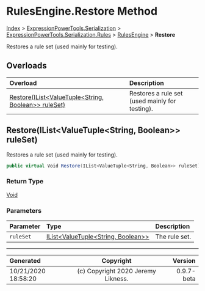 ﻿# RulesEngine.Restore Method

[Index](../index.md) > [ExpressionPowerTools.Serialization](ExpressionPowerTools.Serialization.a.md) > [ExpressionPowerTools.Serialization.Rules](ExpressionPowerTools.Serialization.Rules.n.md) > [RulesEngine](ExpressionPowerTools.Serialization.Rules.RulesEngine.cs.md) > **Restore**

Restores a rule set (used mainly for testing).

## Overloads

| Overload | Description |
| :-- | :-- |
| [Restore(IList&lt;ValueTuple&lt;String, Boolean>> ruleSet)](#restoreilistvaluetuplestring-boolean-ruleset) | Restores a rule set (used mainly for testing). |
## Restore(IList&lt;ValueTuple&lt;String, Boolean>> ruleSet)

Restores a rule set (used mainly for testing).

```csharp
public virtual Void Restore(IList<ValueTuple<String, Boolean>> ruleSet)
```

### Return Type

 [Void](https://docs.microsoft.com/dotnet/api/system.void) 

### Parameters

| Parameter | Type | Description |
| :-- | :-- | :-- |
| `ruleSet` | [IList&lt;ValueTuple&lt;String, Boolean>>](https://docs.microsoft.com/dotnet/api/system.collections.generic.ilist-1) | The rule set. |



---

| Generated | Copyright | Version |
| :-- | :-: | --: |
| 10/21/2020 18:58:20 | (c) Copyright 2020 Jeremy Likness. | 0.9.7-beta |
